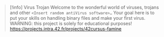 > [!info] Virus Trojan
> Welcome to the wonderful world of viruses, trojans and other `<Insert random antiVirus software>…` Your goal here is to put your skills on handling binary files and make your first virus. WARNING: this project is solely for educational purposes!
> https://projects.intra.42.fr/projects/42cursus-famine
